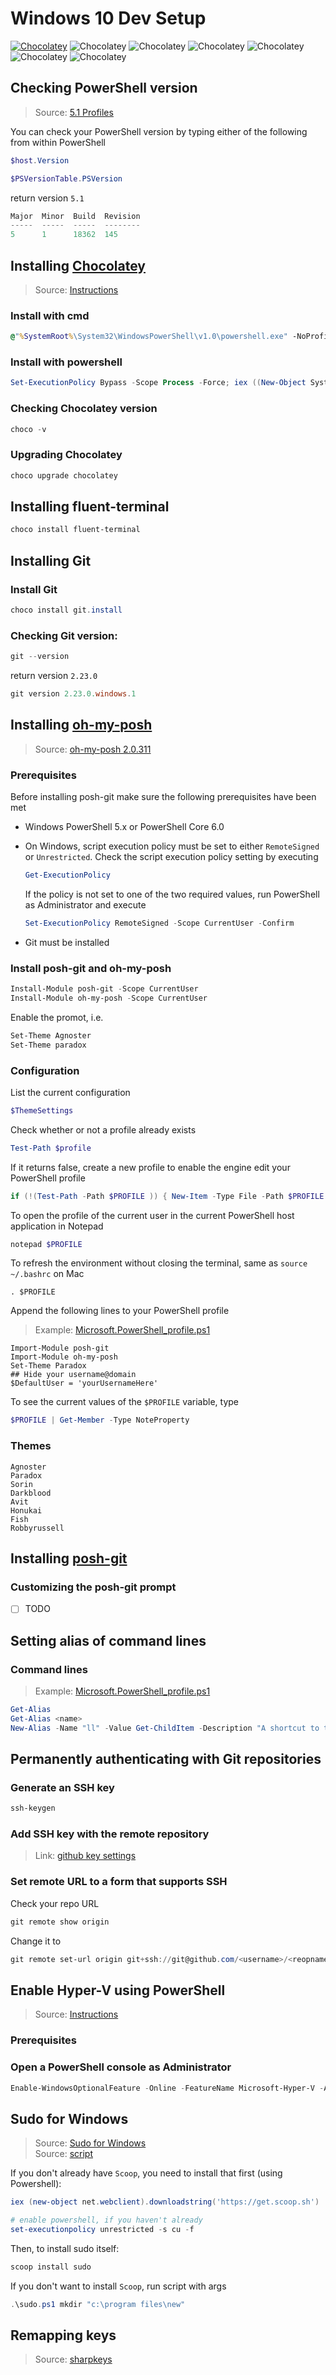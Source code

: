 [_metadata_:author]:    - ""
[_metadata_:date]:      - "09/25/2019"

# Windows 10 Dev Setup
[![Chocolatey](https://img.shields.io/github/license/hehez/scripts_bak?style=plastic)](https://github.com/hehez/scripts_bak/blob/master/LICENSE)
![Chocolatey](https://img.shields.io/chocolatey/v/git?style=plastic&label=git&logo=git)
![Chocolatey](https://img.shields.io/chocolatey/v/chocolatey?style=plastic)
![Chocolatey](https://img.shields.io/chocolatey/v/powershell?style=plastic&label=powershell&logo=powershell)
![Chocolatey](https://img.shields.io/chocolatey/v/fluent-terminal?label=fluent-terminal&style=plastic)
![Chocolatey](https://img.shields.io/chocolatey/v/vscode?label=vscode&style=plastic)
![Chocolatey](https://img.shields.io/chocolatey/v/poshgit?label=poshgit&style=plastic)

## Checking PowerShell version
> Source: [5.1 Profiles](https://docs.microsoft.com/en-us/powershell/module/microsoft.powershell.core/about/about_profiles?view=powershell-5.1) 

You can check your PowerShell version by typing either of the following from within PowerShell
```powershell
$host.Version

$PSVersionTable.PSVersion
```

return version `5.1`
```powershell    
Major  Minor  Build  Revision
-----  -----  -----  --------
5      1      18362  145
```

## Installing [Chocolatey](https://chocolatey.org/)  
> Source: [Instructions](https://chocolatey.org/docs/installation#more-install-options)

### Install with cmd
```cmd
@"%SystemRoot%\System32\WindowsPowerShell\v1.0\powershell.exe" -NoProfile -InputFormat None -ExecutionPolicy Bypass -Command "iex ((New-Object System.Net.WebClient).DownloadString('https://chocolatey.org/install.ps1'))" && SET "PATH=%PATH%;%ALLUSERSPROFILE%\chocolatey\bin"
```

### Install with powershell
```powershell
Set-ExecutionPolicy Bypass -Scope Process -Force; iex ((New-Object System.Net.WebClient).DownloadString('https://chocolatey.org/install.ps1'))
```

### Checking Chocolatey version
```powershell
choco -v
```

### Upgrading Chocolatey
```powershell
choco upgrade chocolatey
```

## Installing fluent-terminal
```powershell
choco install fluent-terminal
```

## Installing Git
### Install Git
```powershell
choco install git.install
```

### Checking Git version:
```powershell
git --version
```

return version `2.23.0`
```powershell
git version 2.23.0.windows.1
```

## Installing [oh-my-posh](https://github.com/JanDeDobbeleer/oh-my-posh)
> Source: [oh-my-posh 2.0.311](https://www.powershellgallery.com/packages/oh-my-posh/2.0.311)

### Prerequisites
Before installing posh-git make sure the following prerequisites have been met
- Windows PowerShell 5.x or PowerShell Core 6.0
- On Windows, script execution policy must be set to either `RemoteSigned` or `Unrestricted`. Check the script execution policy setting by executing 
    ```powershell
    Get-ExecutionPolicy
    ```

    If the policy is not set to one of the two required values, run PowerShell as Administrator and execute 
    ```powershell
    Set-ExecutionPolicy RemoteSigned -Scope CurrentUser -Confirm
    ```   
- Git must be installed

### Install posh-git and oh-my-posh
```powershell
Install-Module posh-git -Scope CurrentUser
Install-Module oh-my-posh -Scope CurrentUser
```

Enable the promot, i.e.
```powershell
Set-Theme Agnoster
Set-Theme paradox
```

### Configuration
List the current configuration
```powershell
$ThemeSettings
```

Check whether or not a profile already exists
```powershell
Test-Path $profile
```

If it returns false, create a new profile to enable the engine edit your PowerShell profile
```powershell
if (!(Test-Path -Path $PROFILE )) { New-Item -Type File -Path $PROFILE -Force }
```

To open the profile of the current user in the current PowerShell host application in Notepad
```powershell
notepad $PROFILE
```

To refresh the environment without closing the terminal, same as `source ~/.bashrc` on Mac
```
. $PROFILE
```

Append the following lines to your PowerShell profile
> Example: [Microsoft.PowerShell_profile.ps1](Microsoft.PowerShell_profile.ps1#L2-L8)
```
Import-Module posh-git
Import-Module oh-my-posh
Set-Theme Paradox
## Hide your username@domain
$DefaultUser = 'yourUsernameHere'
```

To see the current values of the `$PROFILE` variable, type
```powershell
$PROFILE | Get-Member -Type NoteProperty
```

### Themes
```
Agnoster
Paradox
Sorin
Darkblood
Avit
Honukai
Fish
Robbyrussell
```

## Installing [posh-git](https://github.com/dahlbyk/posh-git)
### Customizing the posh-git prompt
- [ ] TODO

## Setting alias of command lines
### Command lines
> Example: [Microsoft.PowerShell_profile.ps1](Microsoft.PowerShell_profile.ps1#L21-L30)
```powershell
Get-Alias
Get-Alias <name>
New-Alias -Name "ll" -Value Get-ChildItem -Description "A shortcut to the Get-ChildItem cmdlet"
```

## Permanently authenticating with Git repositories
### Generate an SSH key
```powershell
ssh-keygen
```

### Add SSH key with the remote repository
> Link: [github key settings](https://github.com/settings/keys)

### Set remote URL to a form that supports SSH
Check your repo URL
```powershell
git remote show origin
```

Change it to 
```powershell
git remote set-url origin git+ssh://git@github.com/<username>/<reopname>.git
```

## Enable Hyper-V using PowerShell
> Source: [Instructions](https://docs.microsoft.com/en-us/virtualization/hyper-v-on-windows/quick-start/enable-hyper-v) 
### Prerequisites
### Open a PowerShell console as Administrator
```powershell
Enable-WindowsOptionalFeature -Online -FeatureName Microsoft-Hyper-V -All
```

## Sudo for Windows
> Source: [Sudo for Windows](http://blog.lukesampson.com/sudo-for-windows)  
> Source: [script](https://github.com/lukesampson/psutils/blob/master/sudo.ps1)

If you don't already have `Scoop`, you need to install that first (using Powershell):
```powershell
iex (new-object net.webclient).downloadstring('https://get.scoop.sh')

# enable powershell, if you haven't already
set-executionpolicy unrestricted -s cu -f
```

Then, to install sudo itself:
```powershell
scoop install sudo
```

If you don't want to install `Scoop`, run script with args
```powershell
.\sudo.ps1 mkdir "c:\program files\new"
```

## Remapping keys
> Source: [sharpkeys](https://github.com/randyrants/sharpkeys) 
